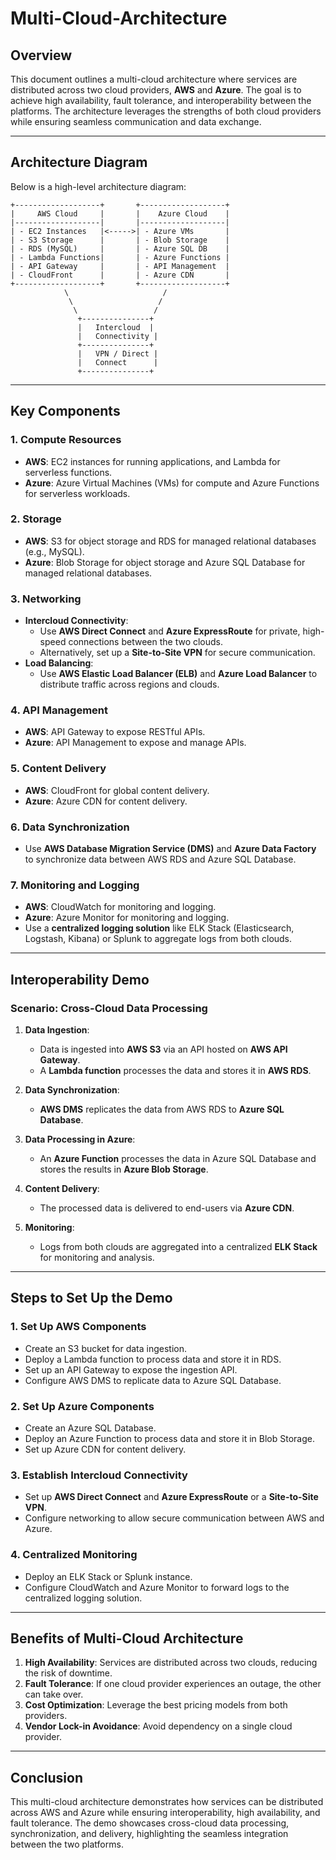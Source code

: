 # Multi-Cloud-Architecture



## Overview
This document outlines a multi-cloud architecture where services are distributed across two cloud providers, **AWS** and **Azure**. The goal is to achieve high availability, fault tolerance, and interoperability between the platforms. The architecture leverages the strengths of both cloud providers while ensuring seamless communication and data exchange.

---

## Architecture Diagram
Below is a high-level architecture diagram:

```
+-------------------+       +-------------------+
|     AWS Cloud     |       |    Azure Cloud    |
|-------------------|       |-------------------|
| - EC2 Instances   |<----->| - Azure VMs       |
| - S3 Storage      |       | - Blob Storage    |
| - RDS (MySQL)     |       | - Azure SQL DB    |
| - Lambda Functions|       | - Azure Functions |
| - API Gateway     |       | - API Management  |
| - CloudFront      |       | - Azure CDN       |
+-------------------+       +-------------------+
            \                     /
             \                   /
              \                 /
               +---------------+
               |   Intercloud  |
               |   Connectivity |
               +---------------+
               |   VPN / Direct |
               |   Connect      |
               +---------------+
```

---

## Key Components

### 1. **Compute Resources**
- **AWS**: EC2 instances for running applications, and Lambda for serverless functions.
- **Azure**: Azure Virtual Machines (VMs) for compute and Azure Functions for serverless workloads.

### 2. **Storage**
- **AWS**: S3 for object storage and RDS for managed relational databases (e.g., MySQL).
- **Azure**: Blob Storage for object storage and Azure SQL Database for managed relational databases.

### 3. **Networking**
- **Intercloud Connectivity**: 
  - Use **AWS Direct Connect** and **Azure ExpressRoute** for private, high-speed connections between the two clouds.
  - Alternatively, set up a **Site-to-Site VPN** for secure communication.
- **Load Balancing**:
  - Use **AWS Elastic Load Balancer (ELB)** and **Azure Load Balancer** to distribute traffic across regions and clouds.

### 4. **API Management**
- **AWS**: API Gateway to expose RESTful APIs.
- **Azure**: API Management to expose and manage APIs.

### 5. **Content Delivery**
- **AWS**: CloudFront for global content delivery.
- **Azure**: Azure CDN for content delivery.

### 6. **Data Synchronization**
- Use **AWS Database Migration Service (DMS)** and **Azure Data Factory** to synchronize data between AWS RDS and Azure SQL Database.

### 7. **Monitoring and Logging**
- **AWS**: CloudWatch for monitoring and logging.
- **Azure**: Azure Monitor for monitoring and logging.
- Use a **centralized logging solution** like ELK Stack (Elasticsearch, Logstash, Kibana) or Splunk to aggregate logs from both clouds.

---

## Interoperability Demo

### Scenario: Cross-Cloud Data Processing
1. **Data Ingestion**:
   - Data is ingested into **AWS S3** via an API hosted on **AWS API Gateway**.
   - A **Lambda function** processes the data and stores it in **AWS RDS**.

2. **Data Synchronization**:
   - **AWS DMS** replicates the data from AWS RDS to **Azure SQL Database**.

3. **Data Processing in Azure**:
   - An **Azure Function** processes the data in Azure SQL Database and stores the results in **Azure Blob Storage**.

4. **Content Delivery**:
   - The processed data is delivered to end-users via **Azure CDN**.

5. **Monitoring**:
   - Logs from both clouds are aggregated into a centralized **ELK Stack** for monitoring and analysis.

---

## Steps to Set Up the Demo

### 1. **Set Up AWS Components**
- Create an S3 bucket for data ingestion.
- Deploy a Lambda function to process data and store it in RDS.
- Set up an API Gateway to expose the ingestion API.
- Configure AWS DMS to replicate data to Azure SQL Database.

### 2. **Set Up Azure Components**
- Create an Azure SQL Database.
- Deploy an Azure Function to process data and store it in Blob Storage.
- Set up Azure CDN for content delivery.

### 3. **Establish Intercloud Connectivity**
- Set up **AWS Direct Connect** and **Azure ExpressRoute** or a **Site-to-Site VPN**.
- Configure networking to allow secure communication between AWS and Azure.

### 4. **Centralized Monitoring**
- Deploy an ELK Stack or Splunk instance.
- Configure CloudWatch and Azure Monitor to forward logs to the centralized logging solution.

---

## Benefits of Multi-Cloud Architecture
1. **High Availability**: Services are distributed across two clouds, reducing the risk of downtime.
2. **Fault Tolerance**: If one cloud provider experiences an outage, the other can take over.
3. **Cost Optimization**: Leverage the best pricing models from both providers.
4. **Vendor Lock-in Avoidance**: Avoid dependency on a single cloud provider.

---

## Conclusion
This multi-cloud architecture demonstrates how services can be distributed across AWS and Azure while ensuring interoperability, high availability, and fault tolerance. The demo showcases cross-cloud data processing, synchronization, and delivery, highlighting the seamless integration between the two platforms.


